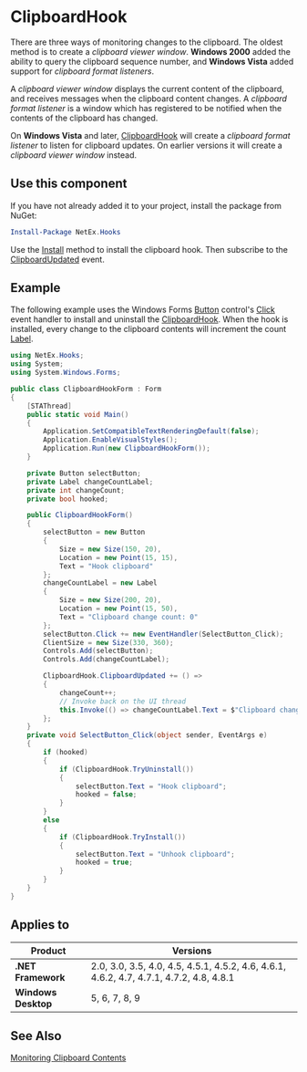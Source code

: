 # ClipboardHook

There are three ways of monitoring changes to the clipboard. The oldest method is to create a _clipboard viewer window_. **Windows 2000** added the ability to query the clipboard sequence number, and **Windows Vista** added support for _clipboard format listeners_.

A _clipboard viewer window_ displays the current content of the clipboard, and receives messages when the clipboard content changes. A _clipboard format listener_ is a window which has registered to be notified when the contents of the clipboard has changed.

On **Windows Vista** and later, [ClipboardHook](xref:NetEx.Hooks.ClipboardHook) will create a _clipboard format listener_ to listen for clipboard updates. On earlier versions it will create a _clipboard viewer window_ instead.
    
## Use this component

If you have not already added it to your project, install the package from NuGet:

```powershell
Install-Package NetEx.Hooks
```

Use the [Install](xref:NetEx.Hooks.ClipboardHook.Install) method to install the clipboard hook. Then subscribe to the [ClipboardUpdated](xref:NetEx.Hooks.ClipboardHook.ClipboardUpdated) event.

## Example

The following example uses the Windows Forms [Button](xref:System.Windows.Forms.Button) control's [Click](xref:System.Windows.Forms.Control.Click) event handler to install and uninstall the [ClipboardHook](xref:NetEx.Hooks.ClipboardHook). When the hook is installed, every change to the clipboard contents will increment the count [Label](xref:System.Windows.Forms.Label).

```csharp
using NetEx.Hooks;
using System;
using System.Windows.Forms;

public class ClipboardHookForm : Form
{
    [STAThread]
    public static void Main()
    {
        Application.SetCompatibleTextRenderingDefault(false);
        Application.EnableVisualStyles();
        Application.Run(new ClipboardHookForm());
    }

    private Button selectButton;
    private Label changeCountLabel;
    private int changeCount;
    private bool hooked;

    public ClipboardHookForm()
    {
        selectButton = new Button
        {
            Size = new Size(150, 20),
            Location = new Point(15, 15),
            Text = "Hook clipboard"
        };
        changeCountLabel = new Label
        {
            Size = new Size(200, 20),
            Location = new Point(15, 50),
            Text = "Clipboard change count: 0"
        };
        selectButton.Click += new EventHandler(SelectButton_Click);
        ClientSize = new Size(330, 360);
        Controls.Add(selectButton);
        Controls.Add(changeCountLabel);

        ClipboardHook.ClipboardUpdated += () =>
        {
            changeCount++;
            // Invoke back on the UI thread
            this.Invoke(() => changeCountLabel.Text = $"Clipboard change count: {changeCount}");
        };
    }
    private void SelectButton_Click(object sender, EventArgs e)
    {
        if (hooked)
        {
            if (ClipboardHook.TryUninstall())
            {
                selectButton.Text = "Hook clipboard";
                hooked = false;
            }
        }
        else
        {
            if (ClipboardHook.TryInstall())
            {
                selectButton.Text = "Unhook clipboard";
                hooked = true;
            }
        }
    }
}
```

## Applies to

Product             | Versions
--------------------|---------
**.NET Framework**  | 2.0, 3.0, 3.5, 4.0, 4.5, 4.5.1, 4.5.2, 4.6, 4.6.1, 4.6.2, 4.7, 4.7.1, 4.7.2, 4.8, 4.8.1
**Windows Desktop** | 5, 6, 7, 8, 9

## See Also

[Monitoring Clipboard Contents](https://learn.microsoft.com/en-us/windows/win32/dataxchg/using-the-clipboard#monitoring-clipboard-contents)